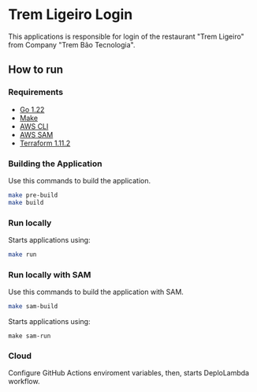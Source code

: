 # Trem Ligeiro Login

This applications is responsible for login of the restaurant "Trem Ligeiro" from Company "Trem Bão Tecnologia".

## How to run

### Requirements

-   [Go 1.22](https://golang.org/doc/install)
-   [Make](https://www.gnu.org/software/make/)
-   [AWS CLI](https://aws.amazon.com/pt/cli/)
-   [AWS SAM](https://aws.amazon.com/pt/serverless/sam/)
-   [Terraform 1.11.2](https://developer.hashicorp.com/terraform/install?product_intent=terraform)

### Building the Application

Use this commands to build the application.

```bash
make pre-build
make build
```

### Run locally

Starts applications using:

```bash
make run
```

### Run locally with SAM

Use this commands to build the application with SAM.

```bash
make sam-build
```

Starts applications using:
```
make sam-run
```

### Cloud
Configure GitHub Actions enviroment variables, then, starts DeploLambda workflow.